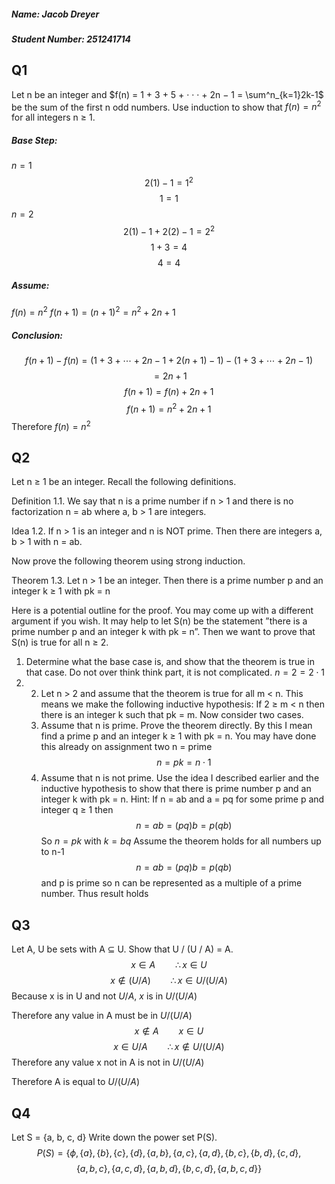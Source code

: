 ##### Name: Jacob Dreyer
##### Student Number: 251241714
## Q1
Let n be an integer and $f(n) = 1 + 3 + 5 + · · · + 2n − 1 = \sum^n_{k=1}2k-1$
be the sum of the first n odd numbers. Use induction to show that $f(n) = n^2$ for all integers n ≥ 1.

##### Base Step:
$n=1$
$$ 2(1)-1 = 1^2 $$
$$ 1 = 1 $$
$n=2$
$$ 2(1) - 1 + 2(2)-1 = 2^2 $$
$$ 1+3 = 4 $$
$$ 4=4 $$
##### Assume:
$f(n) = n^2$
$f(n+1) = (n+1)^2 = n^2+2n+1$

##### Conclusion:
$$ f(n+1)-f(n) = (1+3+\cdots+2n-1+2(n+1)-1)-(1+3+\cdots+2n-1) $$
$$ = 2n+1 $$
$$ f(n+1) = f(n) + 2n+1 $$
$$ f(n+1) = n^2+2n+1 $$
Therefore $f(n) = n^2$

## Q2
Let n ≥ 1 be an integer. Recall the following definitions.

Definition 1.1. We say that n is a prime number if n > 1 and there is no factorization n = ab where a, b > 1 are integers.

Idea 1.2. If n > 1 is an integer and n is NOT prime. Then there are integers a, b > 1 with n = ab.

Now prove the following theorem using strong induction.

Theorem 1.3. Let n > 1 be an integer. Then there is a prime number p and an integer k ≥ 1 with pk = n

Here is a potential outline for the proof. You may come up with a different argument if you wish. It may help to let S(n) be the statement ”there is a prime number p and an integer k with pk = n”. Then we want to prove that S(n) is true for all n ≥ 2.

1. Determine what the base case is, and show that the theorem is true in that case. Do not over think think part, it is not complicated.
	$n = 2 = 2\cdot 1$
1. 2. Let n > 2 and assume that the theorem is true for all m < n. This means we make the following inductive hypothesis: If 2 ≥ m < n then there is an integer k such that pk = m. Now consider two cases.
	1. Assume that n is prime. Prove the theorem directly. By this I mean find a prime p and an integer k ≥ 1 with pk = n. You may have done this already on assignment two
		 n = prime
		 $$ n = pk = n\cdot 1 $$
	2. Assume that n is not prime. Use the idea I described earlier and the inductive hypothesis to show that there is prime number p and an integer k with pk = n. Hint: If n = ab and a = pq for some prime p and integer q ≥ 1 then
$$ n = ab = (pq)b = p(qb) $$
		    So $n = pk$ with $k = bq$
Assume the theorem holds for all numbers up to n-1
$$ n = ab = (pq)b = p(qb) $$
and p is prime so n can be represented as a multiple of a prime number. Thus result holds

## Q3
Let A, U be sets with A ⊆ U. Show that U / (U / A) = A.
$$ x\in A\qquad\therefore x\in U $$
$$ x \notin (U/A) \qquad\therefore x\in U/(U/A) $$
Because x is in U and not $U/A$, $x$ is in $U/(U/A)$

Therefore any value in A must be in $U/(U/A)$
$$ x\notin A\qquad x\in U $$
$$ x\in U/A \qquad\therefore x\notin U/(U/A) $$
Therefore any value x not in A is not in $U/(U/A)$

Therefore A is equal to $U/(U/A)$

## Q4
Let S = {a, b, c, d} Write down the power set P(S).
$$ P(S) = \{\phi, \{a\},\{b\},\{c\},\{d\},\{a,b\},\{a,c\},\{a,d\},\{b,c\},\{b,d\},\{c,d\}, $$
$$ \{a,b,c\},\{a,c,d\},\{a,b,d\},\{b,c,d\},\{a,b,c,d\}\} $$
